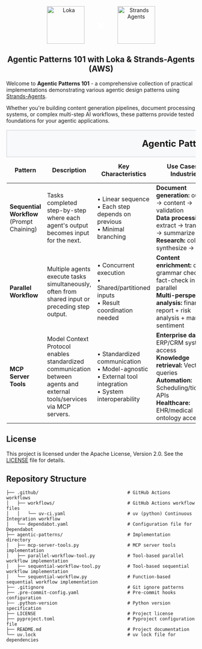 <div align="center" style="display: flex; align-items: center; justify-content: center; gap: 30px;">

  <a href="https://loka.com">
    <img src="https://media.licdn.com/dms/image/v2/D4D0BAQGjlTZNkGk34w/company-logo_200_200/company-logo_200_200/0/1719824852415/loka_logo?e=2147483647&v=beta&t=b02H4t2HnGT1QvNFfSctVcPqMgaDojSW1OcJPA-Lk18"
         alt="Loka" height="100px">
  </a>

  <span style="color: white; font-size: 40px; font-weight: bold; display: flex; align-items: center; justify-content: center;">×</span>

  <a href="https://strandsagents.com">
    <img src="https://strandsagents.com/latest/assets/logo-github.svg"
         alt="Strands Agents" height="100px">
  </a>

</div>

<h2 align="center">
  Agentic Patterns 101 with Loka & Strands-Agents (AWS)
</h2>


Welcome to **Agentic Patterns 101** - a comprehensive collection of practical implementations demonstrating various agentic design patterns using [Strands-Agents](https://strandsagents.com).

Whether you're building content generation pipelines, document processing systems, or complex multi-step AI workflows, these patterns provide tested foundations for your agentic applications.

<table>
  <thead>
    <tr>
      <th colspan="7" style="text-align: center; font-size: 1.5em; padding: 20px; background-color: #f8f9fa; border: 2px solid #dee2e6;">
        <strong>Agentic Patterns</strong>
      </th>
    </tr>
    <tr>
      <th>Pattern</th>
      <th>Description</th>
      <th>Key Characteristics</th>
      <th>Use Cases & Industries</th>
      <th>When to Use / When Not to Use</th>
      <th>Implementation</th>
      <th>File Paths</th>
    </tr>
  </thead>
  <tbody>
    <tr>
      <td><strong>Sequential Workflow</strong><br>(Prompt Chaining)</td>
      <td>Tasks completed step-by-step where each agent's output becomes input for the next.</td>
      <td>• Linear sequence<br>• Each step depends on previous<br>• Minimal branching</td>
      <td><strong>Document generation:</strong> outline → content → validation<br><strong>Data processing:</strong> extract → transform → summarize<br><strong>Research:</strong> collect → synthesize → format</td>
      <td><strong>Use:</strong> Discrete, ordered steps<br><strong>Avoid:</strong> Need flexibility or parallel processing</td>
      <td><strong>Function-based:</strong> Direct calls<br><strong>Tool-based:</strong> Strands workflow</td>
      <td><a href="./agentic-patterns/sequential-workflow.py"><code>sequential-workflow.py</code></a><br><a href="./agentic-patterns/sequential-workflow-tool.py"><code>sequential-workflow-tool.py</code></a></td>
    </tr>
    <tr>
      <td><strong>Parallel Workflow</strong></td>
      <td>Multiple agents execute tasks simultaneously, often from shared input or preceding step output.</td>
      <td>• Concurrent execution<br>• Shared/partitioned inputs<br>• Result coordination needed</td>
      <td><strong>Content enrichment:</strong> draft + grammar check + fact-check in parallel<br><strong>Multi-perspective analysis:</strong> financial report + risk analysis + market sentiment</td>
      <td><strong>Use:</strong> Independent subtasks<br><strong>Avoid:</strong> Highly dependent outputs</td>
      <td><strong>Tool-based:</strong> Strands parallel workflow</td>
      <td><a href="./agentic-patterns/parallel-workflow-tool.py"><code>parallel-workflow-tool.py</code></a></td>
    </tr>
    <tr>
      <td><strong>MCP Server Tools</strong></td>
      <td>Model Context Protocol enables standardized communication between agents and external tools/services via MCP servers.</td>
      <td>• Standardized communication<br>• Model-agnostic<br>• External tool integration<br>• System interoperability</td>
      <td><strong>Enterprise data:</strong> ERP/CRM system access<br><strong>Knowledge retrieval:</strong> Vector DB queries<br><strong>Automation:</strong> Scheduling/ticketing APIs<br><strong>Healthcare:</strong> EHR/medical ontology access</td>
      <td><strong>Use:</strong> Structured external tool access<br><strong>Avoid:</strong> Self-contained tasks or simple API calls</td>
      <td><strong>MCP-based:</strong> MCP client to standardized servers</td>
      <td><a href="./agentic-patterns/mcp-server-tools.py"><code>mcp-server-tools.py</code></a></td>
    </tr>
  </tbody>
</table>

## License

This project is licensed under the Apache License, Version 2.0. See the [LICENSE](LICENSE) file for details.

## Repository Structure

```
├── .github/                                 # GitHub Actions workflows
│   ├── workflows/                           # GitHub Actions workflow files
│   │   └── uv-ci.yaml                       # uv (python) Continuous Integration workflow
│   └── dependabot.yaml                      # Configuration file for Dependabot
├── agentic-patterns/                        # Implementation directory
│   ├── mcp-server-tools.py                  # MCP server tools implementation
│   ├── parallel-workflow-tool.py            # Tool-based parallel workflow implementation
│   ├── sequential-workflow-tool.py          # Tool-based sequential workflow implementation
│   └── sequential-workflow.py               # Function-based sequential workflow implementation
├── .gitignore                               # Git ignore patterns
├── .pre-commit-config.yaml                  # Pre-commit hooks configuration
├── .python-version                          # Python version specification
├── LICENSE                                  # Project license
├── pyproject.toml                           # Pyproject configuration file
├── README.md                                # Project documentation
└── uv.lock                                  # uv lock file for dependencies
```
